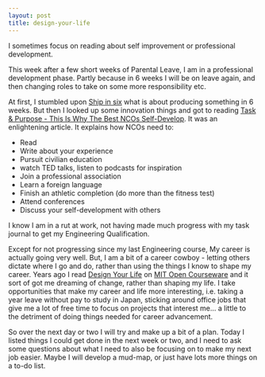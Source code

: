 ```yaml
---
layout: post
title: design-your-life
---
```


I sometimes focus on reading about self improvement or professional development.

This week after a few short weeks of Parental Leave, I am in a professional development phase. Partly because in 6 weeks I will be on leave again, and then changing roles to take on some more responsibility etc.

At first, I stumbled upon [Ship in six](https://shop.stackingthebricks.com/courses/ship-in-six) what is about producing something in 6 weeks. But then I looked up some innovation things and got to reading [Task & Purpose - This Is Why The Best NCOs Self-Develop](https://taskandpurpose.com/tag/self-development). It was an enlightening article. It explains how NCOs need to:
* Read
* Write about your experience
* Pursuit civilian education
* watch TED talks, listen to podcasts for inspiration
* Join a professional association
* Learn a foreign language
* Finish an athletic completion (do more than the fitness test)
* Attend conferences
* Discuss your self-development with others

I know I am in a rut at work, not having made much progress with my task journal to get my Engineering Qualification.

Except for not progressing since my last Engineering course, My career is actually going very well. But, I am a bit of a career cowboy - letting others dictate where I go and do, rather than using the things I know to shape my career. Years ago I read [Design Your Life](https://ocw.mit.edu/courses/athletics-physical-education-and-recreation/pe-550-designing-your-life-spring-2009/index.htm) on [MIT Open Courseware](https://ocw.mit.edu/index.htm) and it sort of got me dreaming of change, rather than shaping my life. I take opportunities that make my career and life more interesting, i.e. taking a year leave without pay to study in Japan, sticking around office jobs that give me a lot of free time to focus on projects that interest me... a little to the detriment of doing things needed for career advancement.

So over the next day or two I will try and make up a bit of a plan. Today I listed things I could get done in the next week or two, and I need to ask some questions about what I need to also be focusing on to make my next job easier. Maybe I will develop a mud-map, or just have lots more things on a to-do list.
